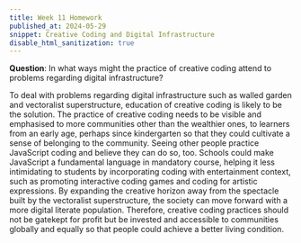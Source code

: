 ```yaml
---
title: Week 11 Homework 
published_at: 2024-05-29
snippet: Creative Coding and Digital Infrastructure
disable_html_sanitization: true
---
```


**Question**: In what ways might the practice of creative coding attend to problems regarding digital infrastructure?

To deal with problems regarding digital infrastructure such as walled garden and vectoralist superstructure, education of creative coding is likely to be the solution. The practice of creative coding needs to be visible and emphasised to more communities other than the wealthier ones, to learners from an early age, perhaps since kindergarten so that they could cultivate a sense of belonging to the community. Seeing other people practice JavaScript coding and believe they can do so, too. Schools could make JavaScript a fundamental language in mandatory course, helping it less intimidating to students by incorporating coding with entertainment context, such as promoting interactive coding games and coding for artistic expressions. By expanding the creative horizon away from the spectacle built by the vectoralist superstructure, the society can move forward with a more digital literate population. Therefore, creative coding practices should not be gatekept for profit but be invested and accessible to communities globally and equally so that people could achieve a better living condition.





